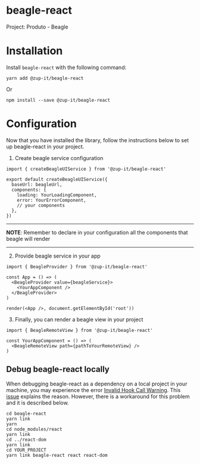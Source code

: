 # beagle-react
Project: Produto - Beagle

# Installation
Install `beagle-react` with the following command:

```
yarn add @zup-it/beagle-react
```

Or

```
npm install --save @zup-it/beagle-react
```

# Configuration
Now that you have installed the library, follow the instructions below to set up beagle-react in your project.

1. Create beagle service configuration
```
import { createBeagleUIService } from '@zup-it/beagle-react'

export default createBeagleUIService({
  baseUrl: beagleUrl,
  components: {
    loading: YourLoadingComponent,
    error: YourErrorComponent,
    // your components
  },
})
```

---
**NOTE**: 
Remember to declare in your configuration all the components that beagle will render

---

2. Provide beagle service in your app

```
import { BeagleProvider } from '@zup-it/beagle-react'

const App = () => (
  <BeagleProvider value={beagleService}>
    <YourAppComponent />
  </BeagleProvider>
)

render(<App />, document.getElementById('root'))
```

3. Finally, you can render a beagle view in your project
```
import { BeagleRemoteView } from '@zup-it/beagle-react'

const YourAppComponent = () => (
  <BeagleRemoteView path={pathToYourRemoteView} />
)
```

## Debug beagle-react locally
When debugging beagle-react as a dependency on a local project in your machine, you may experience the error [Invalid Hook Call Warning](https://reactjs.org/warnings/invalid-hook-call-warning.html). This [issue](https://github.com/facebook/react/issues/14257) explains the reason. However, there is a workaround for this problem and it is described below.

```
cd beagle-react
yarn link
yarn
cd node_modules/react
yarn link
cd ../react-dom
yarn link
cd YOUR_PROJECT
yarn link beagle-react react react-dom
```
